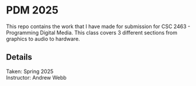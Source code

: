 # PDM 2025
This repo contains the work that I have made for submission for CSC 2463 - Programming Digital Media. This class covers 3 different sections from graphics to audio to hardware.  

## Details
Taken: Spring 2025  
Instructor: Andrew Webb  
